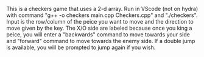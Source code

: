 This is a checkers game that uses a 2-d array. Run in VScode (not on hydra) with command "g++ -o checkers main.cpp Checkers.cpp" and "./checkers". Input is the row/column of the peice you want to move and the direction to move given by the key. The X/O side are labeled because once you king a peice, you will enter a "backwards" command to move towards your side and "forward" command to move towards the enemy side. If a double jump is available, you will be prompted to jump again if you wish. 


